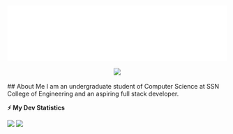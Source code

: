 <img src="./heading.svg">
<p align="center"> 
  <img src="https://profile-counter.glitch.me/snehask7/count.svg" />
</p>
## About Me  
I am an undergraduate student of Computer Science at SSN College of Engineering and an aspiring full stack developer. 

<b>⚡ My Dev Statistics</b>

<p>
<img height="180em" src="https://github-readme-stats.vercel.app/api?username=snehask7&show_icons=true&hide_border=true&theme=tokyonight" />

<img height="180em" src="https://github-readme-stats.vercel.app/api/top-langs/?username=snehask7&show_icons=true&hide_border=true&layout=compact&langs_count=8&theme=tokyonight"/>
</p>
